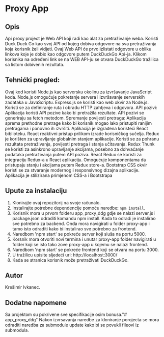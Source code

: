# Proxy App

## Opis

Api proxy project je Web API koji radi kao alat za pretraživanje weba. Koristi Duck Duck Go kao svoj API od kojeg dobiva odgovore na sva pretraživanja koja korisnik želi vidjeti. Ovaj Web API će prvo izlistati odgovore u obliku linkova koje je dobio kao odgovore putem DuckDuckGo Api-ja. Klikom korisnika na određeni link se na WEB API-ju se otvara DuckDuckGo tražilica sa listom dobivenih rezultata.

## Tehnićki pregled:

Ovaj kod koristi Node.js kao serversku okolinu za izvršavanje JavaScript koda. Node.js omogućuje pokretanje servera i izvršavanje serverskih zadataka u JavaScriptu. 
Express.js se koristi kao web okvir za Node.js. Koristi se za definiranje ruta i obradu HTTP zahtjeva i odgovora.
API pozivi: Aplikacija koristi API pozive kako bi pretražila rezultate. API pozivi se generiraju sa fetch metodom. Spremanje povijesti pretraga: Aplikacija sprema prethodne pretrage kako bi korisnik mogao lako pristupiti ranijim pretragama i ponovno ih izvršiti.
Aplikacija je izgrađena koristeći React biblioteku. React reaktivni pristup prilikom izrade korisničkog sučelja.
Redux je korišten za upravljanje globalnim stanjem aplikacije. Koristi se za pohranu rezultata pretraživanja, povijesti pretraga i stanja učitavanja.
Redux Thunk se koristi za asinkrono upravljanje akcijama, posebno za dohvaćanje podataka pretraživanja putem API poziva.
React Redux se koristi za integraciju Redux-a u React aplikaciju. Omogućuje komponentama da pristupaju stanju i akcijama putem Redux store-a.
Bootstrap CSS okvir koristi se za stvaranje modernog i responsivnog dizajna aplikacije. Aplikacija je stilizirana primjenom CSS-a i Bootstrapa

## Upute za instalaciju

1. Klonirajte ovaj repozitorij na svoje računalo.
2. Instalirajte potrebne dependencije pomoću naredbe: `npm install`.
3. Korisnik mora u prvom folderu app_proxy_ddg gdje se nalazi server.js i package.json odraditi komandu npm install. Kada to odradi je instalirao sve potrebno za backend. Onda mora navigirati u folder proxy-app i tamo isto odraditi kako bi instalirao sve potrebno za frontend.
4. Naredbom 'npm start' se pokreće server koji sluša na portu 5000.
5. Korsnik mora otvoriti novi termina i unutar proxy-app folder navigirati u folder koji se isto tako zove proxy-app u kojemu se nalazi frontend.
6. Naredbom 'npm start' se pokreće frontend koji se otvara na portu 3000.
7. U tražilicu upisite sljedeći url: http://localhost:3000/
8. Kada se stranica korisnik može pretraživati DuckDuckGo.

## Autor

Krešimir Ivkanec.

## Dodatne napomene

Sa projektom su pokrivene sve specifikacije osim bonusa."# app_proxy_ddg" 
Nakon izvrsavanja naredbe za kloniranje porojecta se mora odraditi naredba za submodule update kako bi se povukli fileovi iz submodula.
